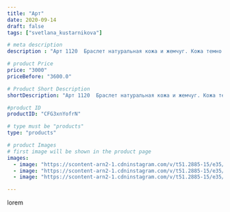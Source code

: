 ```yaml
---
title: "Арт"
date: 2020-09-14
draft: false
tags: ["svetlana_kustarnikova"]

# meta description
description : "Арт 1120  Браслет натуральная кожа и жемчуг. Кожа темно серого цвета. Застежка тогл."

# product Price
price: "3000"
priceBefore: "3600.0"

# Product Short Description
shortDescription: "Арт 1120  Браслет натуральная кожа и жемчуг. Кожа темно серого цвета. Застежка тогл."

#product ID
productID: "CFG3xnYofrN"

# type must be "products"
type: "products"

# product Images
# first image will be shown in the product page
images:
  - image: "https://scontent-arn2-1.cdninstagram.com/v/t51.2885-15/e35/119601277_1028449564276423_7551915740743032781_n.jpg?_nc_ht=scontent-arn2-1.cdninstagram.com&_nc_cat=107&_nc_ohc=zhJJUYNvV_MAX_8uK2X&se=7&tp=1&oh=2446300f7cdb52896a31ef4221c5eb47&oe=60605306&ig_cache_key=MjM5Nzg0OTE0NTMzNDQyMjc5Mw%3D%3D.2"
  - image: "https://scontent-arn2-1.cdninstagram.com/v/t51.2885-15/e35/119483564_752774488616478_3221800263104088064_n.jpg?_nc_ht=scontent-arn2-1.cdninstagram.com&_nc_cat=106&_nc_ohc=K3kz0GD0SGEAX-8kLe9&se=8&tp=1&oh=69b412bf5fdfae409fd5f6b4ec86d360&oe=60610434&ig_cache_key=MjM5Nzg0OTE0NTMxNzcxMjIzMw%3D%3D.2"
  - image: "https://scontent-arn2-1.cdninstagram.com/v/t51.2885-15/e35/119447376_748452022666137_6774115484341068454_n.jpg?_nc_ht=scontent-arn2-1.cdninstagram.com&_nc_cat=109&_nc_ohc=cb450BkoaTAAX9v0IWm&se=8&tp=1&oh=1a08a0e6f0634049d87824df34efc1a6&oe=605EB538&ig_cache_key=MjM5Nzg0OTE0NTMyNjA4MzY4Ng%3D%3D.2"

---
```

lorem
